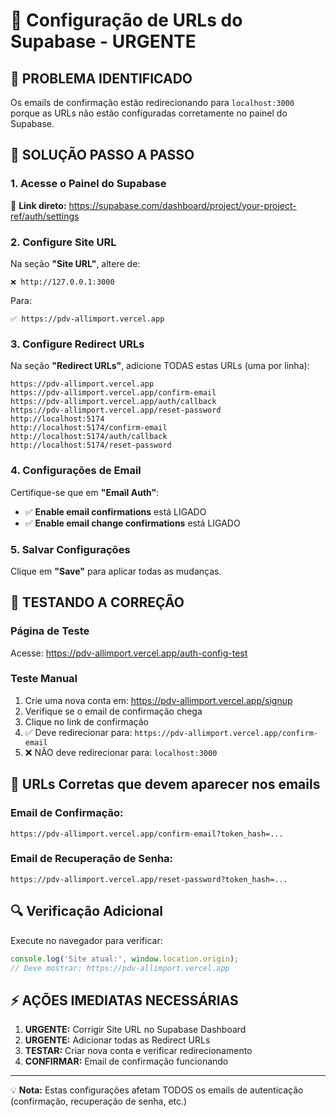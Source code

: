 # 🔧 Configuração de URLs do Supabase - URGENTE

## 🚨 PROBLEMA IDENTIFICADO
Os emails de confirmação estão redirecionando para `localhost:3000` porque as URLs não estão configuradas corretamente no painel do Supabase.

## 📝 SOLUÇÃO PASSO A PASSO

### 1. Acesse o Painel do Supabase
🔗 **Link direto:** https://supabase.com/dashboard/project/your-project-ref/auth/settings

### 2. Configure Site URL
Na seção **"Site URL"**, altere de:
```
❌ http://127.0.0.1:3000
```
Para:
```
✅ https://pdv-allimport.vercel.app
```

### 3. Configure Redirect URLs
Na seção **"Redirect URLs"**, adicione TODAS estas URLs (uma por linha):

```
https://pdv-allimport.vercel.app
https://pdv-allimport.vercel.app/confirm-email
https://pdv-allimport.vercel.app/auth/callback
https://pdv-allimport.vercel.app/reset-password
http://localhost:5174
http://localhost:5174/confirm-email
http://localhost:5174/auth/callback
http://localhost:5174/reset-password
```

### 4. Configurações de Email
Certifique-se que em **"Email Auth"**:
- ✅ **Enable email confirmations** está LIGADO
- ✅ **Enable email change confirmations** está LIGADO

### 5. Salvar Configurações
Clique em **"Save"** para aplicar todas as mudanças.

## 🧪 TESTANDO A CORREÇÃO

### Página de Teste
Acesse: https://pdv-allimport.vercel.app/auth-config-test

### Teste Manual
1. Crie uma nova conta em: https://pdv-allimport.vercel.app/signup
2. Verifique se o email de confirmação chega
3. Clique no link de confirmação
4. ✅ Deve redirecionar para: `https://pdv-allimport.vercel.app/confirm-email`
5. ❌ NÃO deve redirecionar para: `localhost:3000`

## 📧 URLs Corretas que devem aparecer nos emails

### Email de Confirmação:
```
https://pdv-allimport.vercel.app/confirm-email?token_hash=...
```

### Email de Recuperação de Senha:
```
https://pdv-allimport.vercel.app/reset-password?token_hash=...
```

## 🔍 Verificação Adicional

Execute no navegador para verificar:
```javascript
console.log('Site atual:', window.location.origin);
// Deve mostrar: https://pdv-allimport.vercel.app
```

## ⚡ AÇÕES IMEDIATAS NECESSÁRIAS

1. **URGENTE:** Corrigir Site URL no Supabase Dashboard
2. **URGENTE:** Adicionar todas as Redirect URLs
3. **TESTAR:** Criar nova conta e verificar redirecionamento
4. **CONFIRMAR:** Email de confirmação funcionando

---

💡 **Nota:** Estas configurações afetam TODOS os emails de autenticação (confirmação, recuperação de senha, etc.)
